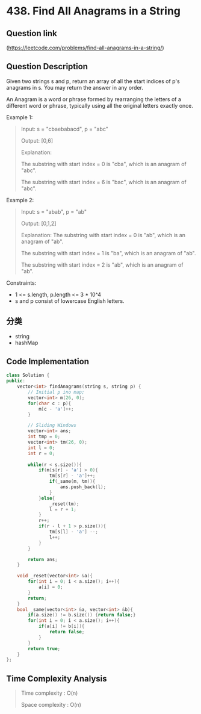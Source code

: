 # 438. Find All Anagrams in a String

## Question link
(https://leetcode.com/problems/find-all-anagrams-in-a-string/)

## Question Description
Given two strings s and p, return an array of all the start indices of p's anagrams in s. You may return the answer in any order.

An Anagram is a word or phrase formed by rearranging the letters of a different word or phrase, typically using all the original letters exactly once.

Example 1:

> Input: s = "cbaebabacd", p = "abc"
> 
> Output: [0,6]
>
> Explanation:
>
> The substring with start index = 0 is "cba", which is an anagram of "abc".
>
> The substring with start index = 6 is "bac", which is an anagram of "abc".

Example 2:

> Input: s = "abab", p = "ab"
>
> Output: [0,1,2]
>
> Explanation:
> The substring with start index = 0 is "ab", which is an anagram of "ab".
>
> The substring with start index = 1 is "ba", which is an anagram of "ab".
>
> The substring with start index = 2 is "ab", which is an anagram of "ab".
 

Constraints:
* 1 <= s.length, p.length <= 3 * 10^4
* s and p consist of lowercase English letters.

## 分类
- string
- hashMap

## Code Implementation
```c++
class Solution {
public:
    vector<int> findAnagrams(string s, string p) {
        // Initial p ino map;
        vector<int> m(26, 0);
        for(char c : p){
            m[c - 'a']++;
        }

        // Sliding Windows
        vector<int> ans;
        int tmp = 0;
        vector<int> tm(26, 0);
        int l = 0;
        int r = 0;
        
        while(r < s.size()){
            if(m[s[r] - 'a'] > 0){
                tm[s[r] - 'a']++;
                if(_same(m, tm)){
                    ans.push_back(l);
                }
            }else{
                _reset(tm);
                l = r + 1;
            }
            r++;
            if(r - l + 1 > p.size()){
                tm[s[l] - 'a'] --;
                l++;
            }
        }

        return ans;
    }

    void _reset(vector<int> &a){
        for(int i = 0; i < a.size(); i++){
            a[i] = 0;
        }
        return;
    }
    bool _same(vector<int> &a, vector<int> &b){
        if(a.size() != b.size()) {return false;}
        for(int i = 0; i < a.size(); i++){
            if(a[i] != b[i]){
                return false;
            }
        }
        return true;
    }
};
```

## Time Complexity Analysis
> Time complexity  : O(n)
>
> Space complexity : O(n)